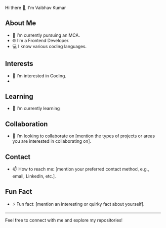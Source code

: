 Hi there 👋, I'm Vaibhav Kumar
## About Me
- 🔭 I’m currently pursuing an MCA.
- 🌐 I’m a Frontend Developer.
- 💻 I know various coding languages.

## Interests
- 👀 I’m interested in Coding.
- 
## Learning
- 🌱 I’m currently learning 

## Collaboration
- 💞️ I’m looking to collaborate on [mention the types of projects or areas you are interested in collaborating on].

## Contact
- 📫 How to reach me: [mention your preferred contact method, e.g., email, LinkedIn, etc.].

## Fun Fact
- ⚡ Fun fact: [mention an interesting or quirky fact about yourself].

---

Feel free to connect with me and explore my repositories!


<!---
Vaibhav655/Vaibhav655 is a ✨ special ✨ repository because its `README.md` (this file) appears on your GitHub profile.
You can click the Preview link to take a look at your changes.
--->
